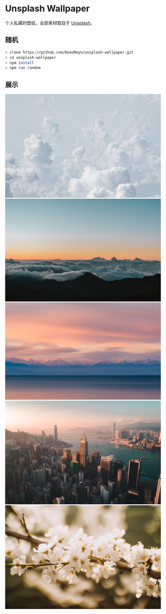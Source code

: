 # Unsplash Wallpaper

个人私藏的壁纸，全部素材取自于 [Unsplash](https://unsplash.com/)。

## 随机

``` bash
> clone https://github.com/DoooReyn/unsplash-wallpaper.git
> cd unsplash-wallpaper
> npm install
> npm run random
```

## 展示

![A](./images/elcarito-MHNjEBeLTgw.jpg)
![B](./images/tevin-trinh-npGw8vk83WQ.jpg)
![C](./images/johnwestrock-i0K3-IHiXYI.jpg)
![D](./images/pat-kay-C69YOsY9lYg.jpg)
![E](./images/anton-darius-NmHaR4zklUs.jpg)
